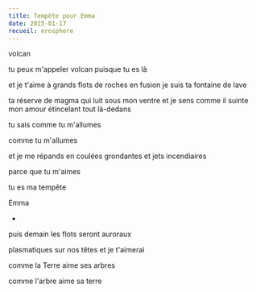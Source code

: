 ```yaml
---
title: Tempête pour Emma
date: 2015-01-17
recueil: erosphere
---
```


volcan

tu peux m'appeler volcan
puisque tu es là

et je t'aime à grands flots de roches en fusion
je suis ta fontaine de lave

ta réserve de magma qui luit sous mon ventre
et je sens comme il suinte mon amour étincelant
tout là-dedans

tu sais comme tu m'allumes

comme tu m'allumes

et je me répands en coulées grondantes
et jets incendiaires

parce que tu m'aimes

tu es ma tempête

Emma

*

puis demain les flots
seront auroraux

plasmatiques sur nos têtes
et je t'aimerai

comme la Terre aime ses arbres

comme l'arbre aime sa terre
